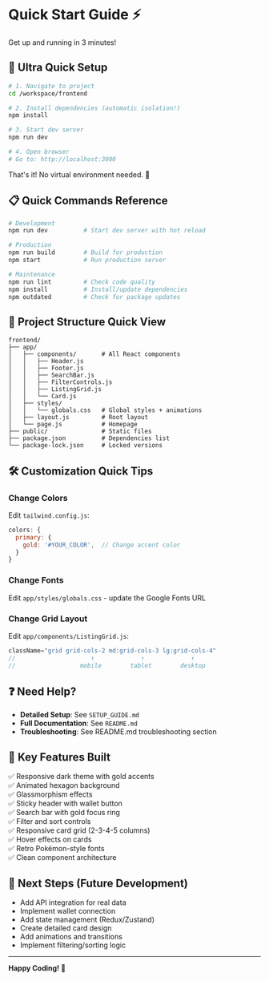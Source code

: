 # Quick Start Guide ⚡

Get up and running in 3 minutes!

## 🚀 Ultra Quick Setup

```bash
# 1. Navigate to project
cd /workspace/frontend

# 2. Install dependencies (automatic isolation!)
npm install

# 3. Start dev server
npm run dev

# 4. Open browser
# Go to: http://localhost:3000
```

That's it! No virtual environment needed. 🎉

## 📋 Quick Commands Reference

```bash
# Development
npm run dev          # Start dev server with hot reload

# Production
npm run build        # Build for production
npm start            # Run production server

# Maintenance
npm run lint         # Check code quality
npm install          # Install/update dependencies
npm outdated         # Check for package updates
```

## 🎨 Project Structure Quick View

```
frontend/
├── app/
│   ├── components/       # All React components
│   │   ├── Header.js
│   │   ├── Footer.js
│   │   ├── SearchBar.js
│   │   ├── FilterControls.js
│   │   ├── ListingGrid.js
│   │   └── Card.js
│   ├── styles/
│   │   └── globals.css   # Global styles + animations
│   ├── layout.js         # Root layout
│   └── page.js           # Homepage
├── public/               # Static files
├── package.json          # Dependencies list
└── package-lock.json     # Locked versions
```

## 🛠️ Customization Quick Tips

### Change Colors
Edit `tailwind.config.js`:
```javascript
colors: {
  primary: {
    gold: '#YOUR_COLOR',  // Change accent color
  }
}
```

### Change Fonts
Edit `app/styles/globals.css` - update the Google Fonts URL

### Change Grid Layout
Edit `app/components/ListingGrid.js`:
```javascript
className="grid grid-cols-2 md:grid-cols-3 lg:grid-cols-4"
//                     ↑             ↑             ↑
//                  mobile        tablet        desktop
```

## ❓ Need Help?

- **Detailed Setup**: See `SETUP_GUIDE.md`
- **Full Documentation**: See `README.md`
- **Troubleshooting**: See README.md troubleshooting section

## 🎯 Key Features Built

✅ Responsive dark theme with gold accents  
✅ Animated hexagon background  
✅ Glassmorphism effects  
✅ Sticky header with wallet button  
✅ Search bar with gold focus ring  
✅ Filter and sort controls  
✅ Responsive card grid (2-3-4-5 columns)  
✅ Hover effects on cards  
✅ Retro Pokémon-style fonts  
✅ Clean component architecture  

## 📝 Next Steps (Future Development)

- Add API integration for real data
- Implement wallet connection
- Add state management (Redux/Zustand)
- Create detailed card design
- Add animations and transitions
- Implement filtering/sorting logic

---

**Happy Coding! 🚀**
